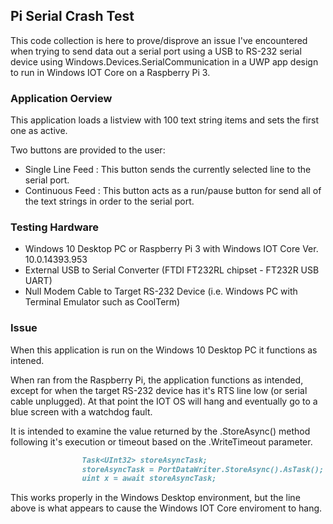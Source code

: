 ## Pi Serial Crash Test

This code collection is here to prove/disprove an issue I've encountered when trying to send data out a serial port using a USB to RS-232 serial device using Windows.Devices.SerialCommunication in a UWP app design to run in Windows IOT Core on a Raspberry Pi 3.

### Application Oerview

This application loads a listview with 100 text string items and sets the first one as active.

Two buttons are provided to the user:

- Single Line Feed : This button sends the currently selected line to the serial port.
- Continuous Feed : This button acts as a run/pause button for send all of the text strings in order to the serial port.

### Testing Hardware

- Windows 10 Desktop PC or Raspberry Pi 3 with Windows IOT Core Ver. 10.0.14393.953
- External USB to Serial Converter (FTDI FT232RL chipset - FT232R USB UART)
- Null Modem Cable to Target RS-232 Device (i.e. Windows PC with Terminal Emulator such as CoolTerm)

### Issue

When this application is run on the Windows 10 Desktop PC it functions as intened.

When ran from the Raspberry Pi, the application functions as intended, except for when the target RS-232 device has it's RTS line low (or serial cable unplugged).  At that point the IOT OS will hang and eventually go to a blue screen with a watchdog fault.

It is intended to examine the value returned by the .StoreAsync() method following it's execution or timeout based on the .WriteTimeout parameter. 

```markdown
                Task<UInt32> storeAsyncTask;
                storeAsyncTask = PortDataWriter.StoreAsync().AsTask();    //<----This is where it hangs in IOT Core
                uint x = await storeAsyncTask;
```

This works properly in the Windows Desktop environment, but the line above is what appears to cause the Windows IOT Core enviroment to hang.
